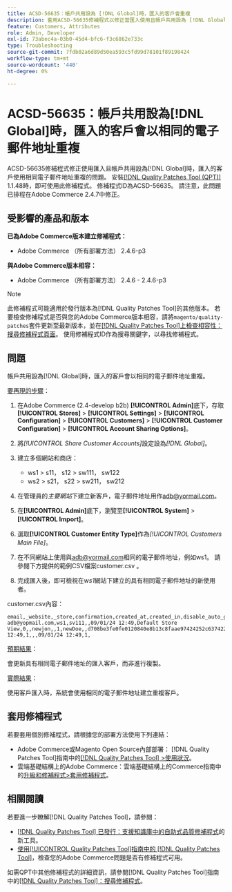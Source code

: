 ```yaml
---
title: ACSD-56635：帳戶共用設為 [!DNL Global]時，匯入的客戶會重複
description: 套用ACSD-56635修補程式以修正當匯入使用且帳戶共用設為 [!DNL Global]時，匯入的客戶使用相同電子郵件地址重複的Adobe Commerce問題。
feature: Customers, Attributes
role: Admin, Developer
exl-id: 73abec4a-03b0-45d4-bfc6-f3c6862e733c
type: Troubleshooting
source-git-commit: 7fdb02a6d89d50ea593c5fd99d78101f89198424
workflow-type: tm+mt
source-wordcount: '440'
ht-degree: 0%

---
```


# ACSD-56635：帳戶共用設為[!DNL Global]時，匯入的客戶會以相同的電子郵件地址重複

ACSD-56635修補程式修正使用匯入且帳戶共用設為[!DNL Global]時，匯入的客戶使用相同電子郵件地址重複的問題。 安裝[[!DNL Quality Patches Tool (QPT)]](https://experienceleague.adobe.com/en/docs/commerce-operations/tools/quality-patches-tool/quality-patches-tool-to-self-serve-quality-patches) 1.1.48時，即可使用此修補程式。 修補程式ID為ACSD-56635。 請注意，此問題已排程在Adobe Commerce 2.4.7中修正。

## 受影響的產品和版本

**已為Adobe Commerce版本建立修補程式：**

* Adobe Commerce （所有部署方法） 2.4.6-p3

**與Adobe Commerce版本相容：**

* Adobe Commerce （所有部署方法） 2.4.6 - 2.4.6-p3

>[!NOTE]
>
>此修補程式可能適用於發行版本為[!DNL Quality Patches Tool]的其他版本。 若要檢查修補程式是否與您的Adobe Commerce版本相容，請將`magento/quality-patches`套件更新至最新版本，並在[[!DNL Quality Patches Tool]上檢查相容性：搜尋修補程式頁面](https://experienceleague.adobe.com/tools/commerce-quality-patches/index.html)。 使用修補程式ID作為搜尋關鍵字，以尋找修補程式。

## 問題

帳戶共用設為[!DNL Global]時，匯入的客戶會以相同的電子郵件地址重複。

<u>要再現的步驟</u>：

1. 在Adobe Commerce (2.4-develop b2b) **[!UICONTROL Admin]**&#x200B;底下，存取&#x200B;**[!UICONTROL Stores]** > **[!UICONTROL Settings]** > **[!UICONTROL Configuration]** > **[!UICONTROL Customers]** > **[!UICONTROL Customer Configuration]** > **[!UICONTROL Account Sharing Options]**。
1. 將&#x200B;*[!UICONTROL Share Customer Accounts]*&#x200B;設定設為&#x200B;*[!DNL Global]*。
1. 建立多個網站和商店：

   * ws1 > s11， s12 > sw111， sw122
   * ws2 > s21， s22 > sw211， sw212

1. 在管理員的&#x200B;*主要網站*&#x200B;下建立新客戶，電子郵件地址用作<adb@yormail.com>。
1. 在&#x200B;**[!UICONTROL Admin]**&#x200B;底下，瀏覽至&#x200B;**[!UICONTROL System]** > **[!UICONTROL Import]**。
1. 選取&#x200B;**[!UICONTROL Customer Entity Type]**&#x200B;作為&#x200B;*[!UICONTROL Customers Main File]*。
1. 在不同網站上使用與<adb@yormail.com>相同的電子郵件地址，例如ws1。 請參閱下方提供的範例CSV檔案customer.csv 。
1. 完成匯入後，即可檢視在&#x200B;*ws1*&#x200B;網站下建立的具有相同電子郵件地址的新使用者。

customer.csv內容：

```
email,_website,_store,confirmation,created_at,created_in,disable_auto_group_change,dob,firstname,gender,group_id,lastname,middlename,password_hash,prefix,rp_token,rp_token_created_at,store_id,suffix,taxvat,updated_at,website_id,password
adb@yopmail.com,ws1,sv111,,09/01/24 12:49,Default Store View,0,,newjon,,1,newDoe,,d708be3fe0fe0120840e8b13c8faae97424252c6374227ff59c05814f1aecd79:mgLqkqgTwLPLlCljzvF8hp67fNOOvOZb:1,,07e71459c137f4da15292134ff459cba,30/10/15 12:49,1,,,09/01/24 12:49,1,
```

<u>預期結果</u>：

會更新具有相同電子郵件地址的匯入客戶，而非進行複製。

<u>實際結果</u>：

使用客戶匯入時，系統會使用相同的電子郵件地址建立重複客戶。

## 套用修補程式

若要套用個別修補程式，請根據您的部署方法使用下列連結：

* Adobe Commerce或Magento Open Source內部部署： [!DNL Quality Patches Tool]指南中的[[!DNL Quality Patches Tool] >使用狀況](/help/tools/quality-patches-tool/usage.md)。
* 雲端基礎結構上的Adobe Commerce：雲端基礎結構上的Commerce指南中的[升級和修補程式>套用修補程式](https://experienceleague.adobe.com/docs/commerce-cloud-service/user-guide/develop/upgrade/apply-patches.html)。

## 相關閱讀

若要進一步瞭解[!DNL Quality Patches Tool]，請參閱：

* [[!DNL Quality Patches Tool] 已發行：支援知識庫中的自助式品質修補程式](https://experienceleague.adobe.com/en/docs/commerce-operations/tools/quality-patches-tool/quality-patches-tool-to-self-serve-quality-patches)的新工具。
* [使用[!UICONTROL Quality Patches Tool]指南中的 [!DNL Quality Patches Tool]](/help/tools/quality-patches-tool/patches-available-in-qpt/check-patch-for-magento-issue-with-magento-quality-patches.md)，檢查您的Adobe Commerce問題是否有修補程式可用。


如需QPT中其他修補程式的詳細資訊，請參閱[!DNL Quality Patches Tool]指南中的[[!DNL Quality Patches Tool]：搜尋修補程式](https://experienceleague.adobe.com/tools/commerce-quality-patches/index.html)。
